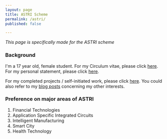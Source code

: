 ```yaml
---
layout: page
title: ASTRI Scheme
permalink: /astri/
published: false

---
```


*This page is specifically made for the ASTRI scheme*

### Background

I'm a 17 year old, female student. For my Circulum vitae, please click [here]({{site.url}}/download/CV.pdf). For my personal statement, please click [here]({{site.url}}/download/statement.docx).

For my completed projects / self-initiated work, please click [here]({{site.url}}/work/). 
You could also refer to my [blog posts]({{site.url}}) concerning my other interests.

### Preference on major areas of ASTRI

1. Financial Technologies
2. Application Specific Integrated Circuits
3. Intelligent Manufacturing
4. Smart City
5. Health Technology

